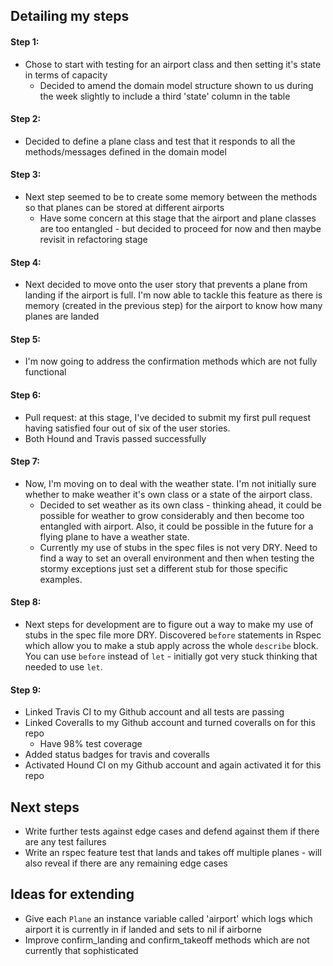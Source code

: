 Detailing my steps
--------------------

#### Step 1:
- Chose to start with testing for an airport class and then setting it's state in terms of capacity
  - Decided to amend the domain model structure shown to us during the week slightly to include a third 'state' column in the table

#### Step 2:
- Decided to define a plane class and test that it responds to all the methods/messages defined in the domain model

#### Step 3:
- Next step seemed to be to create some memory between the methods so that planes can be stored at different airports
  - Have some concern at this stage that the airport and plane classes are too entangled - but decided to proceed for now and then maybe revisit in refactoring stage

#### Step 4:
- Next decided to move onto the user story that prevents a plane from landing if the airport is full. I'm now able to tackle this feature as there is memory (created in the previous step) for the airport to know how many planes are landed

#### Step 5:
- I'm now going to address the confirmation methods which are not fully functional

#### Step 6:
- Pull request: at this stage, I've decided to submit my first pull request having satisfied four out of six of the user stories.
- Both Hound and Travis passed successfully

#### Step 7:
- Now, I'm moving on to deal with the weather state. I'm not initially sure whether to make weather it's own class or a state of the airport class.
  - Decided to set weather as its own class - thinking ahead, it could be possible for weather to grow considerably and then become too entangled with airport. Also, it could be possible in the future for a flying plane to have a weather state.
  - Currently my use of stubs in the spec files is not very DRY. Need to find a way to set an overall environment and then when testing the stormy exceptions just set a different stub for those specific examples.

#### Step 8:
- Next steps for development are to figure out a way to make my use of stubs in the spec file more DRY. Discovered `before` statements in Rspec which allow you to make a stub apply across the whole `describe` block. You can use `before` instead of `let` - initially got very stuck thinking that needed to use `let`.

#### Step 9:
- Linked Travis CI to my Github account and all tests are passing
- Linked Coveralls to my Github account and turned coveralls on for this repo
  - Have 98% test coverage
- Added status badges for travis and coveralls
- Activated Hound CI on my Github account and again activated it for this repo

Next steps
--------------------

* Write further tests against edge cases and defend against them if there are any test failures
* Write an rspec feature test that lands and takes off multiple planes - will also reveal if there are any remaining edge cases

Ideas for extending
--------------------

* Give each `Plane` an instance variable called 'airport' which logs which airport it is currently in if landed and sets to nil if airborne
* Improve confirm_landing and confirm_takeoff methods which are not currently that sophisticated
